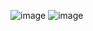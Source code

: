 ![image](https://github.com/rolando1803/DispositivosMoviles/assets/55965131/e0f7ad0e-5603-42e9-aebe-5b7de97bf1be)
![image](https://github.com/rolando1803/DispositivosMoviles/assets/55965131/47f0d1bb-71c7-4e75-8a41-4deaba91e96b)
